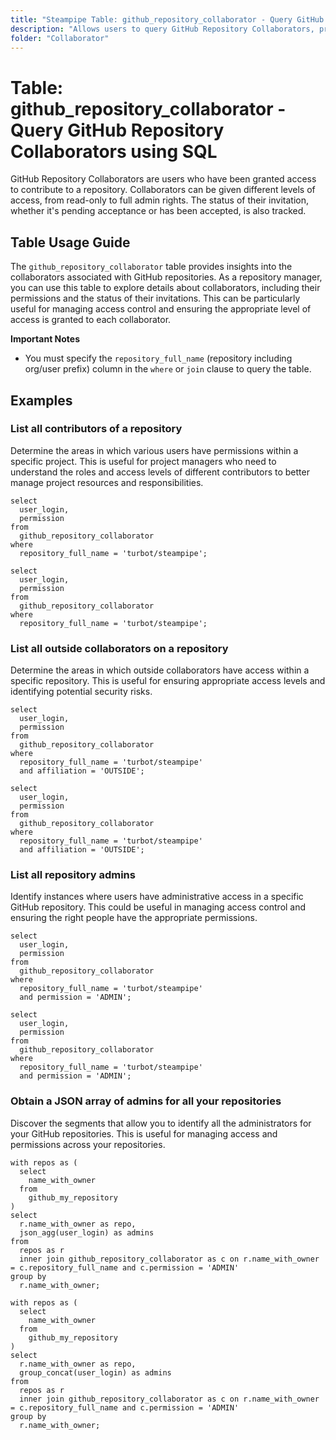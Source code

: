 ```yaml
---
title: "Steampipe Table: github_repository_collaborator - Query GitHub Repository Collaborators using SQL"
description: "Allows users to query GitHub Repository Collaborators, providing detailed information about collaboration permissions and the status of invitations."
folder: "Collaborator"
---
```


# Table: github_repository_collaborator - Query GitHub Repository Collaborators using SQL

GitHub Repository Collaborators are users who have been granted access to contribute to a repository. Collaborators can be given different levels of access, from read-only to full admin rights. The status of their invitation, whether it's pending acceptance or has been accepted, is also tracked.

## Table Usage Guide

The `github_repository_collaborator` table provides insights into the collaborators associated with GitHub repositories. As a repository manager, you can use this table to explore details about collaborators, including their permissions and the status of their invitations. This can be particularly useful for managing access control and ensuring the appropriate level of access is granted to each collaborator.

**Important Notes**
- You must specify the `repository_full_name` (repository including org/user prefix) column in the `where` or `join` clause to query the table.

## Examples

### List all contributors of a repository
Determine the areas in which various users have permissions within a specific project. This is useful for project managers who need to understand the roles and access levels of different contributors to better manage project resources and responsibilities.

```sql+postgres
select
  user_login,
  permission
from
  github_repository_collaborator
where
  repository_full_name = 'turbot/steampipe';
```

```sql+sqlite
select
  user_login,
  permission
from
  github_repository_collaborator
where
  repository_full_name = 'turbot/steampipe';
```

### List all outside collaborators on a repository
Determine the areas in which outside collaborators have access within a specific repository. This is useful for ensuring appropriate access levels and identifying potential security risks.

```sql+postgres
select
  user_login,
  permission
from
  github_repository_collaborator
where
  repository_full_name = 'turbot/steampipe'
  and affiliation = 'OUTSIDE';
```

```sql+sqlite
select
  user_login,
  permission
from
  github_repository_collaborator
where
  repository_full_name = 'turbot/steampipe'
  and affiliation = 'OUTSIDE';
```

### List all repository admins
Identify instances where users have administrative access in a specific GitHub repository. This could be useful in managing access control and ensuring the right people have the appropriate permissions.

```sql+postgres
select
  user_login,
  permission
from
  github_repository_collaborator
where
  repository_full_name = 'turbot/steampipe'
  and permission = 'ADMIN';
```

```sql+sqlite
select
  user_login,
  permission
from
  github_repository_collaborator
where
  repository_full_name = 'turbot/steampipe'
  and permission = 'ADMIN';
```

### Obtain a JSON array of admins for all your repositories
Discover the segments that allow you to identify all the administrators for your GitHub repositories. This is useful for managing access and permissions across your repositories.

```sql+postgres
with repos as (
  select
    name_with_owner
  from
    github_my_repository
)
select
  r.name_with_owner as repo,
  json_agg(user_login) as admins
from
  repos as r
  inner join github_repository_collaborator as c on r.name_with_owner = c.repository_full_name and c.permission = 'ADMIN'
group by
  r.name_with_owner;
```

```sql+sqlite
with repos as (
  select
    name_with_owner
  from
    github_my_repository
)
select
  r.name_with_owner as repo,
  group_concat(user_login) as admins
from
  repos as r
  inner join github_repository_collaborator as c on r.name_with_owner = c.repository_full_name and c.permission = 'ADMIN'
group by
  r.name_with_owner;
```